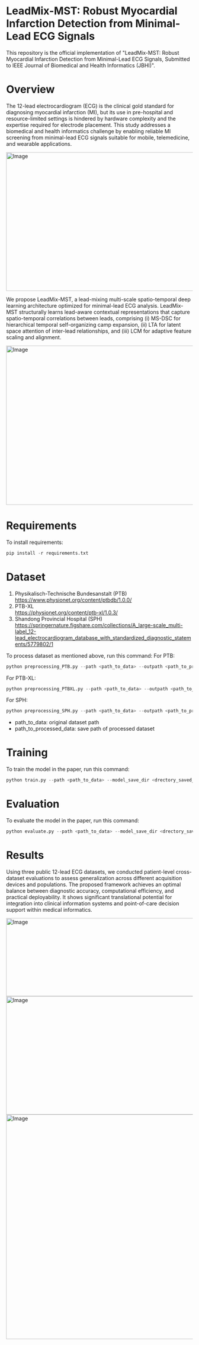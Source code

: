 # LeadMix-MST: Robust Myocardial Infarction Detection from Minimal-Lead ECG Signals
This repository is the official implementation of "LeadMix-MST: Robust Myocardial Infarction Detection from Minimal-Lead ECG Signals, Submitted to IEEE Journal of Biomedical and Health Informatics (JBHI)".


# Overview

The 12-lead electrocardiogram (ECG) is the clinical gold standard for diagnosing myocardial infarction (MI), but its use in pre-hospital and resource-limited settings is hindered by hardware complexity and the expertise required for electrode placement. This study addresses a biomedical and health informatics challenge by enabling reliable MI screening from minimal-lead ECG signals suitable for mobile, telemedicine, and wearable applications.

<img width="1457" height="373" alt="Image" src="https://github.com/user-attachments/assets/f616ca61-d6ab-428f-b6b1-fc43798d4925" />

We propose LeadMix-MST, a lead-mixing multi-scale spatio-temporal deep learning architecture optimized for minimal-lead ECG analysis. LeadMix-MST structurally learns lead-aware contextual representations that capture spatio-temporal correlations between leads, comprising (i) MS-DSC for hierarchical temporal self-organizing camp expansion, (ii) LTA for latent space attention of inter-lead relationships, and (iii) LCM for adaptive feature scaling and alignment.

<img width="1500" height="428" alt="Image" src="https://github.com/user-attachments/assets/11068878-d390-417c-984e-1ab1b4ea10c0" />

# Requirements

To install requirements:

```python
pip install -r requirements.txt
```

# Dataset

1. Physikalisch-Technische Bundesanstalt (PTB)
 <br/> https://www.physionet.org/content/ptbdb/1.0.0/
2. PTB-XL
 <br/>https://physionet.org/content/ptb-xl/1.0.3/
3. Shandong Provincial Hospital (SPH)
 <br/>https://springernature.figshare.com/collections/A_large-scale_multi-label_12-lead_electrocardiogram_database_with_standardized_diagnostic_statements/5779802/1

To process dataset as mentioned above, run this command: For PTB:
```python
python preprocessing_PTB.py --path <path_to_data> --outpath <path_to_processed_data>
```

For PTB-XL:
```python
python preprocessing_PTBXL.py --path <path_to_data> --outpath <path_to_processed_data>
```

For SPH:
```python
python preprocessing_SPH.py --path <path_to_data> --outpath <path_to_processed_data>
```

- path_to_data: original dataset path
- path_to_processed_data: save path of processed dataset

# Training
To train the model in the paper, run this command:
```python
python train.py --path <path_to_data> --model_save_dir <drectory_saved_model> --outpath <path_to_processed_data> --model_name <model_name_saved>
```

# Evaluation
To evaluate the model in the paper, run this command:
```python
python evaluate.py --path <path_to_data> --model_save_dir <drectory_saved_model> --outpath <path_to_processed_data> --model_name <model_name_saved>
```

# Results
Using three public 12-lead ECG datasets, we conducted patient-level cross-dataset evaluations to assess generalization across different acquisition devices and populations. The proposed framework achieves an optimal balance between diagnostic accuracy, computational efficiency, and practical deployability. It shows significant translational potential for integration into clinical information systems and point-of-care decision support within medical informatics.

<img width="833" height="210" alt="Image" src="https://github.com/user-attachments/assets/3a2fa450-1f73-42b6-9bf4-2c8a7da10bec" />

<img width="994" height="318" alt="Image" src="https://github.com/user-attachments/assets/5829b217-8529-4284-883c-7d39d7703151" />

<img width="1000" height="604" alt="Image" src="https://github.com/user-attachments/assets/fb2998e9-9434-464a-b7b3-b072a10dcde6" />
